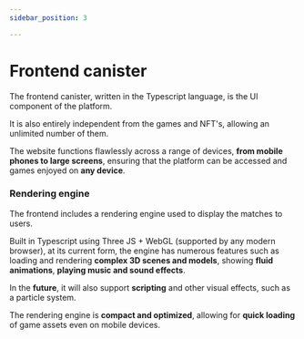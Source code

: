```yaml
---
sidebar_position: 3

---
```


# Frontend canister

The frontend canister, written in the Typescript language, is the UI component of the platform.

It is also entirely independent from the games and NFT's, allowing an unlimited number of them.

The website functions flawlessly across a range of devices, **from mobile phones to large screens**, ensuring that the platform can be accessed and games enjoyed on **any device**.

### Rendering engine

The frontend includes a rendering engine used to display the matches to users.

Built in Typescript using Three JS + WebGL (supported by any modern browser), at its current form, the engine has numerous features such as loading and rendering **complex 3D scenes and models**, showing **fluid animations**, **playing music and sound effects**.

In the **future**, it will also support **scripting** and other visual effects, such as a particle system.

The rendering engine is **compact and optimized**, allowing for **quick loading** of game assets even on mobile devices.
